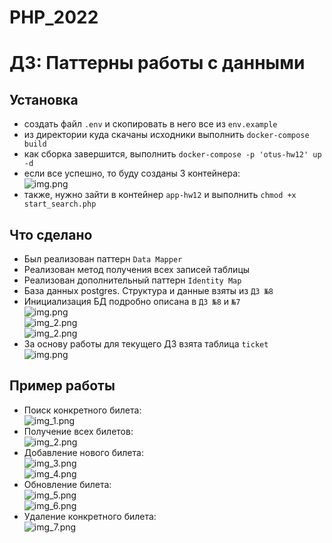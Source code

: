 # PHP_2022

# ДЗ: Паттерны работы с данными

## Установка
- создать файл ```.env``` и скопировать в него все из ```env.example```
- из директории куда скачаны исходники выполнить ```docker-compose build```
- как сборка завершится, выполнить ```docker-compose -p 'otus-hw12' up -d```
- если все успешно, то буду созданы 3 контейнера:  
![img.png](readme_imgs/img.png)  
- также, нужно зайти в контейнер ```app-hw12``` и выполнить ```chmod +x start_search.php```

## Что сделано
- Был реализован паттерн ```Data Mapper```  
- Реализован метод получения всех записей таблицы  
- Реализован дополнительный паттерн ```Identity Map```  
- База данных postgres. Структура и данные взяты из ```ДЗ №8```  
- Инициализация БД подробно описана в ```ДЗ №8``` и ```№7```  
  ![img.png](readme_imgs/img_1.png)  
  ![img_2.png](readme_imgs/img_2.png)  
  ![img_2.png](readme_imgs/img_3.png)  
- За основу работы для текущего ДЗ взята таблица ```ticket```   
  ![img.png](readme_imgs/img_4.png)  

## Пример работы  
- Поиск конкретного билета:  
![img_1.png](readme_imgs/img_5.png)  
- Получение всех билетов:  
![img_2.png](readme_imgs/img_6.png)  
- Добавление нового билета:  
![img_3.png](readme_imgs/img_7.png)  
![img_4.png](readme_imgs/img_8.png)  
- Обновление билета:  
![img_5.png](readme_imgs/img_9.png)  
![img_6.png](readme_imgs/img_10.png)  
- Удаление конкретного билета:  
![img_7.png](readme_imgs/img_11.png)  